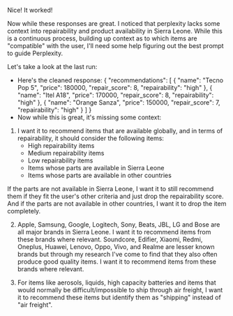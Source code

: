 Nice! It worked!

Now while these responses are great. I noticed that perplexity lacks some context into repairability and product availability in Sierra Leone. While this is a continuous process, building up context as to which items are "compatible" with the user, I'll need some help figuring out the best prompt to guide Perplexity.

Let's take a look at the last run:
- Here's the cleaned response:
{
    "recommendations": [
        {
            "name": "Tecno Pop 5",
            "price": 180000,
            "repair_score": 8,
            "repairability": "high"
        },
        {
            "name": "Itel A18",
            "price": 170000,
            "repair_score": 8,
            "repairability": "high"
        },
        {
            "name": "Orange Sanza",
            "price": 150000,
            "repair_score": 7,
            "repairability": "high"
        }
    ]
}
- Now while this is great, it's missing some context:
1. I want it to recommend items that are available globally, and in terms of repairability, it should consider the following items:
    - High repairability items
    - Medium repairability items
    - Low repairability items
    - Items whose parts are available in Sierra Leone
    - Items whose parts are available in other countries

If the parts are not available in Sierra Leone, I want it to still recommend them if they fit the user's other criteria and just drop the repairability score. And if the parts are not available in other countries, I want it to drop the item completely. 

2. Apple, Samsung, Google, Logitech, Sony, Beats, JBL, LG and Bose are all major brands in Sierra Leone. I want it to recommend items from these brands where relevant.
Soundcore, Edifier, Xiaomi, Redmi, Oneplus, Huawei, Lenovo, Oppo, Vivo, and Realme are lesser known brands but through my research I've come to find that they also often produce good quality items. I want it to recommend items from these brands where relevant.


3. For items like aerosols, liquids, high capacity batteries and items that would normally be difficult/impossible to ship through air freight, I want it to recommend these items but identify them as "shipping" instead of "air freight". 

